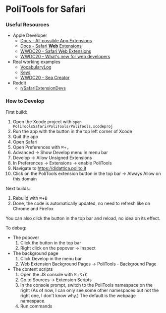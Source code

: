 # PoliTools for Safari

### Useful Resources

- Apple Developer
    - [Docs - All possible App Extensions](https://developer.apple.com/library/archive/documentation/General/Conceptual/ExtensibilityPG/index.html)
    - [Docs - Safari **Web** Extensions](https://developer.apple.com/documentation/safariservices/safari_web_extensions)
    - [WWDC20 - Safari Web Extensions](https://developer.apple.com/wwdc20/10665)
    - [WWDC20 - What's new for web developers](https://developer.apple.com/wwdc20/10663)
- Real working examples
    - [VocabularyLog](https://github.com/Appccessibility-Shox/VocabularyLog)
    - [Keys](https://github.com/Appccessibility-Shox/Keys)
    - [WWDC20 - Sea Creator](https://docs-assets.developer.apple.com/published/ad929d2b4e/DevelopingASafariWebExtension.zip)
- Reddit
    - [r/SafariExtensionDevs](https://www.reddit.com/r/SafariExtensionDevs/)

### How to Develop

First build:
1. Open the Xcode project with `open PoliToolsSafari/PoliTools/PoliTools.xcodeproj`
2. Run the app with the button in the top left corner of Xcode
3. Quit the app
4. Open Safari
5. Open Preferences with <kbd>⌘</kbd>+<kbd>,</kbd>
6. Advanced -> Show Develop menu in menu bar
7. Develop -> Allow Unsigned Extensions
8. In Preferences -> Extensions -> enable PoliTools
9. Navigate to https://didattica.polito.it
10. Click on the PoliTools extension button in the top bar -> Always Allow on this domain

Next builds:
1. Rebuild with <kbd>⌘</kbd>+<kbd>B</kbd>
2. Done, the code is automatically updated, no need to refresh like on Chrome and Firefox

You can also click the button in the top bar and reload, no idea on its effect.

To debug:
- The popover
    1. Click the button in the top bar
	2. Right click on the popover -> Inspect
- The background page
    1. Click Develop in the menu bar
	2. Web Extension Background Pages -> PoliTools - Background Page
- The content scripts
    1. Open the JS console with <kbd>⌘</kbd>+<kbd>⌥</kbd>+<kbd>C</kbd>
    2. Go to Sources -> Extension Scripts
	3. In the console prompt, switch to the PoliTools namespace on the right (As of now, I can only see some other namespaces but not the right one, I don't know why.) The default is the webpage namespace.
	4. Run commands

